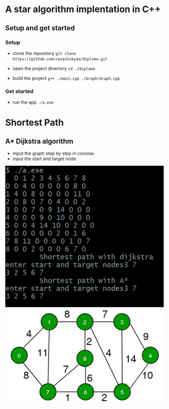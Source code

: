 # A star algorithm implentation in C++

## Setup and get started

### Setup

- clone the repository
  `git clone https://github.com/razachikyan/diploma.git`

- open the project directory
  `cd ./diploma`

- build the project
  `g++ ./main.cpp ./Graph/Graph.cpp`

### Get started

- run the app
  `./a.exe`

# Shortest Path

## A\* Dijkstra algorithm

- Input the graph step by step in consloe.
- input the start and target node.

![result](./public/shortest_path.jpg)
![Graph](./public/graph.png)
